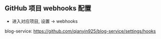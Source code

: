 ## GitHub 项目 webhooks 配置

- 进入对应项目, 设置 -> webhooks

blog-service: https://github.com/qianyin925/blog-service/settings/hooks

